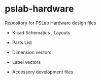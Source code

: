 # pslab-hardware
Repository for PSLab Hardware design files

- Kicad Schematics , Layouts
- Parts List
- Dimension vectors
- Label vectors


- Accessory development files
